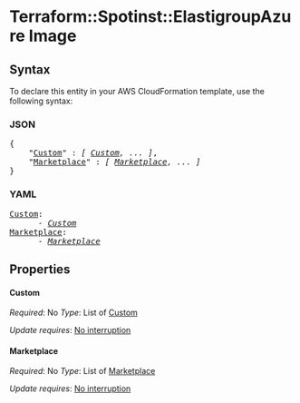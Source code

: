 # Terraform::Spotinst::ElastigroupAzure Image

## Syntax

To declare this entity in your AWS CloudFormation template, use the following syntax:

### JSON

<pre>
{
    "<a href="#custom" title="Custom">Custom</a>" : <i>[ <a href="image-custom.md">Custom</a>, ... ]</i>,
    "<a href="#marketplace" title="Marketplace">Marketplace</a>" : <i>[ <a href="image-marketplace.md">Marketplace</a>, ... ]</i>
}
</pre>

### YAML

<pre>
<a href="#custom" title="Custom">Custom</a>: <i>
      - <a href="image-custom.md">Custom</a></i>
<a href="#marketplace" title="Marketplace">Marketplace</a>: <i>
      - <a href="image-marketplace.md">Marketplace</a></i>
</pre>

## Properties

#### Custom

_Required_: No
_Type_: List of <a href="image-custom.md">Custom</a>

_Update requires_: [No interruption](https://docs.aws.amazon.com/AWSCloudFormation/latest/UserGuide/using-cfn-updating-stacks-update-behaviors.html#update-no-interrupt)

#### Marketplace

_Required_: No
_Type_: List of <a href="image-marketplace.md">Marketplace</a>

_Update requires_: [No interruption](https://docs.aws.amazon.com/AWSCloudFormation/latest/UserGuide/using-cfn-updating-stacks-update-behaviors.html#update-no-interrupt)

